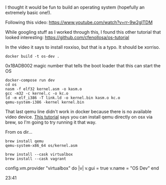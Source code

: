 I thought it would be fun to build an operating system (hopefully an extremely basic one!).

Following this video:
https://www.youtube.com/watch?v=rr-9w2gITDM

While googling stuff as I worked through this, I found this other tutorial that looked interesting:
https://github.com/cfenollosa/os-tutorial

In the video it says to install roxxiso, but that is a typo. It should be xorriso.

`docker build -t os-dev .`

0x1BADB002 magic number that tells the boot loader that this can start the OS

```
docker-compose run dev
cd os
nasm -f elf32 kernel.asm -o kasm.o
gcc -m32 -c kernel.c -o kc.o
ld -m elf_i386 -T link.ld -o kernel.bin kasm.o kc.o
qemu-system-i386 -kernel kernel.bin
```

That last qemu line didn't work in docker because there is no available video device.
[This tutorial](https://github.com/cfenollosa/os-tutorial/tree/master/00-environment) says you can install qemu directly on osx via brew, so I'm going to try running it that way.

From os dir...
```
brew install qemu
qemu-system-x86_64 os/kernel.asm
```

```
brew install --cask virtualbox
brew install --cask vagrant
```

config.vm.provider "virtualbox" do |v|
  v.gui = true
  v.name = "OS Dev"
end

23:41